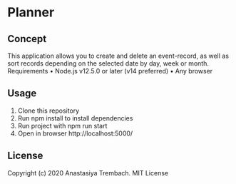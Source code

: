 # Planner
## Concept
This application allows you to create and delete an event-record, as well as sort records depending on the selected date by day, week or month.
Requirements
•	Node.js v12.5.0 or later (v14 preferred)
•	Any browser
## Usage
1.	Сlone this repository
2.	Run npm install to install dependencies
3.	Run project with npm run start 
4.	Open in browser http://localhost:5000/
## License
Copyright (c) 2020 Anastasiya Trembach. MIT License
